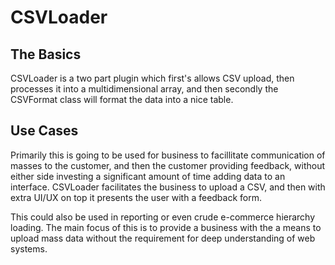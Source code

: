 CSVLoader
=========

The Basics
----------

CSVLoader is a two part plugin which first's allows CSV upload, then processes it into a multidimensional array, and then secondly the CSVFormat class will format the data into a nice table.

Use Cases
---------

Primarily this is going to be used for business to facillitate communication of masses to the customer, and then the customer providing feedback, without either side investing a significant amount of time adding data to an interface.  CSVLoader facilitates the business to upload a CSV, and then with extra UI/UX on top it presents the user with a feedback form.

This could also be used in reporting or even crude e-commerce hierarchy loading.  The main focus of this is to provide a business with the a means to upload mass data without the requirement for deep understanding of web systems.
